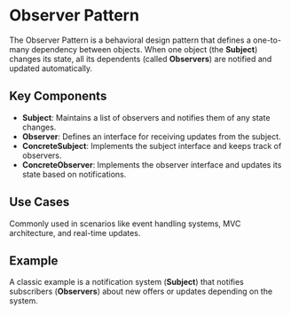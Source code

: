 # Observer Pattern

The Observer Pattern is a behavioral design pattern that defines a one-to-many dependency between objects. When one object (the **Subject**) changes its state, all its dependents (called **Observers**) are notified and updated automatically.

## Key Components

- **Subject**: Maintains a list of observers and notifies them of any state changes.
- **Observer**: Defines an interface for receiving updates from the subject.
- **ConcreteSubject**: Implements the subject interface and keeps track of observers.
- **ConcreteObserver**: Implements the observer interface and updates its state based on notifications.

## Use Cases

Commonly used in scenarios like event handling systems, MVC architecture, and real-time updates.

## Example

A classic example is a notification system (**Subject**) that notifies subscribers (**Observers**) about new offers or updates depending on the system.
